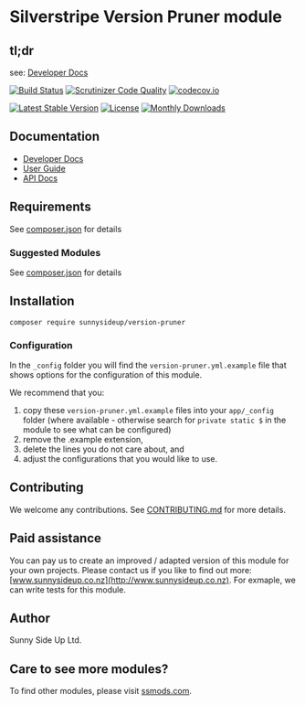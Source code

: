 # Silverstripe Version Pruner module

## tl;dr

see: [Developer Docs](docs/en/INDEX.md)

[![Build Status](https://travis-ci.org/sunnysideup/silverstripe-version-pruner.svg?branch=master)](https://travis-ci.org/sunnysideup/silverstripe-version-pruner)
[![Scrutinizer Code Quality](https://scrutinizer-ci.com/g/sunnysideup/silverstripe-version-pruner/badges/quality-score.png?b=master)](https://scrutinizer-ci.com/g/sunnysideup/silverstripe-version-pruner/?branch=master)
[![codecov.io](https://codecov.io/github/sunnysideup/silverstripe-version-pruner/coverage.svg?branch=master)](https://codecov.io/github/sunnysideup/silverstripe-version-pruner?branch=master)

[![Latest Stable Version](https://poser.pugx.org/sunnysideup/version-pruner/version)](https://packagist.org/packages/sunnysideup/version-pruner)
[![License](https://poser.pugx.org/sunnysideup/version-pruner/license)](https://packagist.org/packages/sunnysideup/version-pruner)
[![Monthly Downloads](https://poser.pugx.org/sunnysideup/version-pruner/d/monthly)](https://packagist.org/packages/sunnysideup/version-pruner)


## Documentation



 * [Developer Docs](docs/en/INDEX.md)
 * [User Guide](docs/en/userguide.md)
 * [API Docs](http://docs.ssmods.com/sunnysideup/version-pruner/classes.xhtml)


## Requirements



See [composer.json](composer.json) for details


### Suggested Modules



See [composer.json](composer.json) for details


## Installation


```
composer require sunnysideup/version-pruner
```

### Configuration



In the `_config` folder you will find the `version-pruner.yml.example`
file that shows options for the configuration of this module.

We recommend that you:

  1. copy these `version-pruner.yml.example` files into your
`app/_config` folder (where available - otherwise search for `private static $` in the module to see what can be configured)
  2. remove the .example extension,
  3. delete the lines you do not care about, and
  4. adjust the configurations that you would like to use.


## Contributing



We welcome any contributions. See [CONTRIBUTING.md](CONTRIBUTING.md) for more details.

## Paid assistance



You can pay us to create an improved / adapted version of this module for your own projects.  Please contact us if you like to find out more: [www.sunnysideup.co.nz](http://www.sunnysideup.co.nz).  For exmaple, we can write tests for this module.  

## Author



Sunny Side Up Ltd.


## Care to see more modules?

To find other modules, please visit [ssmods.com](http://ssmods.com/).
